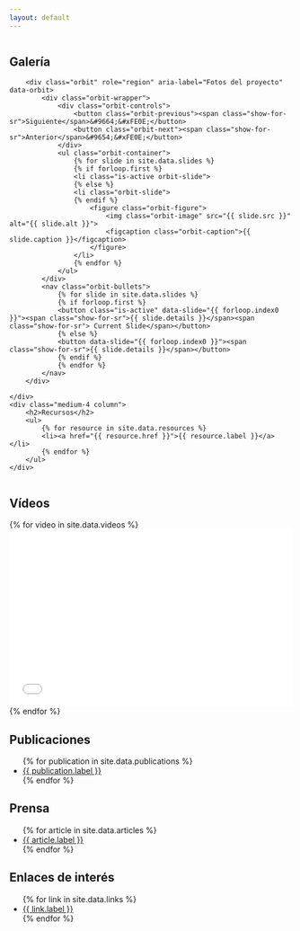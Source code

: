 ```yaml
---
layout: default
---
```


<div class="row">
    <div class="medium-8 column">
        <h2>Galería</h2>

        <div class="orbit" role="region" aria-label="Fotos del proyecto" data-orbit>
            <div class="orbit-wrapper">
                <div class="orbit-controls">
                    <button class="orbit-previous"><span class="show-for-sr">Siguiente</span>&#9664;&#xFE0E;</button>
                    <button class="orbit-next"><span class="show-for-sr">Anterior</span>&#9654;&#xFE0E;</button>
                </div>
                <ul class="orbit-container">
                    {% for slide in site.data.slides %}
                    {% if forloop.first %}
                    <li class="is-active orbit-slide">
                    {% else %}
                    <li class="orbit-slide">
                    {% endif %}
                        <figure class="orbit-figure">
                            <img class="orbit-image" src="{{ slide.src }}" alt="{{ slide.alt }}">
                            <figcaption class="orbit-caption">{{ slide.caption }}</figcaption>
                        </figure>
                    </li>
                    {% endfor %}
                </ul>
            </div>
            <nav class="orbit-bullets">
                {% for slide in site.data.slides %}
                {% if forloop.first %}
                <button class="is-active" data-slide="{{ forloop.index0 }}"><span class="show-for-sr">{{ slide.details }}</span><span class="show-for-sr"> Current Slide</span></button>
                {% else %}
                <button data-slide="{{ forloop.index0 }}"><span class="show-for-sr">{{ slide.details }}</span></button>
                {% endif %}
                {% endfor %}
            </nav>
        </div>

    </div>
    <div class="medium-4 column">
        <h2>Recursos</h2>
        <ul>
            {% for resource in site.data.resources %}
            <li><a href="{{ resource.href }}">{{ resource.label }}</a></li>
            {% endfor %}
        </ul>
    </div>
</div>

## Vídeos
<div class="row medium-up-2">
    {% for video in site.data.videos %}
    <div class="column">
        <div class="responsive-embed">
            <iframe width="560" height="315" src="{{ video.src }}" frameborder="0" allowfullscreen></iframe>
        </div>
    </div>
    {% endfor %}
</div>

## Publicaciones

<ul class="list">
    {% for publication in site.data.publications %}
    <li><a href="{{ publication.href }}">{{ publication.label }}</a></li>
    {% endfor %}
</ul>

## Prensa

<ul class="list">
    {% for article in site.data.articles %}
    <li><a href="{{ article.href }}">{{ article.label }}</a></li>
    {% endfor %}
</ul>

## Enlaces de interés

<ul class="list">
    {% for link in site.data.links %}
    <li><a href="{{ link.href }}">{{ link.label }}</a></li>
    {% endfor %}
</ul>

<!--
## Blog
<ul class="post-list">
    {% for post in site.posts %}

    {% capture i18n_date_post %}
    {{ post.date | date: "%-d" }}
    {% assign m = post.date | date: "%-m" | minus: 1 %}
    {{ site.data.es.months[m] }}
    {{ post.date | date: "%Y" }}
    {% endcapture %}
    <li>
        <span class="post-meta">{{ i18n_date_post }}</span>

        <h2>
            <a class="post-link" href="{{ post.url | relative_url }}">{{ post.title | escape }}</a>
        </h2>
    </li>
    {% endfor %}
</ul>
-->
